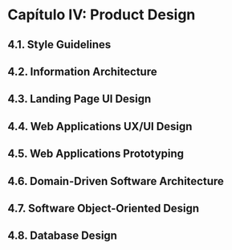 # Capítulo IV: Product Design

## 4.1. Style Guidelines

<div style="page-break-before: always;"></div>

## 4.2. Information Architecture

<div style="page-break-before: always;"></div>

## 4.3. Landing Page UI Design

<div style="page-break-before: always;"></div>

## 4.4. Web Applications UX/UI Design

<div style="page-break-before: always;"></div>

## 4.5. Web Applications Prototyping

<div style="page-break-before: always;"></div>

## 4.6. Domain-Driven Software Architecture

<div style="page-break-before: always;"></div>

## 4.7. Software Object-Oriented Design

<div style="page-break-before: always;"></div>

## 4.8. Database Design

<div style="page-break-before: always;"></div>

